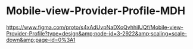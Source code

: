 # Mobile-view-Provider-Profile-MDH
https://www.figma.com/proto/s4xAdUvpNaDXoQvhhilUQf/Mobile-view-Provider-Profile?type=design&amp;node-id=3-2922&amp;scaling=scale-down&amp;page-id=0%3A1

